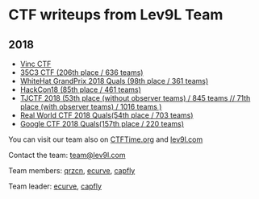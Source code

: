 # CTF writeups from Lev9L Team

## 2018

- [Vinc CTF ](https://github.com/Lev9L-Team/ctf/tree/master/2018-12-21-VincCTF)
- [35C3 CTF (206th place / 636 teams)](https://github.com/Lev9L-Team/ctf/tree/master/2018-12-27-35c3ctf)
- [WhiteHat GrandPrix 2018 Quals (98th place / 361 teams)](https://github.com/Lev9L-Team/ctf/tree/master/2018-08-18_whitehat_grandprix_quals)
- [HackCon18 (85th place / 461 teams)](https://github.com/Lev9L-Team/ctf/tree/master/2018-08-16_hackcon)
- [TJCTF 2018 (53th place (without observer teams) / 845 teams // 71th place (with observer teams) / 1016 teams )](https://github.com/Lev9L-Team/ctf/tree/master/2018-08-07_tjctf)
- [Real World CTF 2018 Quals(54th place / 703 teams)](https://github.com/Lev9L-Team/ctf/tree/master/2018-07-28_real_world_ctf_quals)
- [Google CTF 2018 Quals(157th place / 220 teams)](https://github.com/Lev9L-Team/ctf/tree/master/2018-06-23-google-ctf-quals)

You can visit our team also on [CTFTime.org](https://ctftime.org/team/59614) and [lev9l.com](https://lev9l.com)

Contact the team: team@lev9l.com

Team members:
[qrzcn](https://github.com/qrzcn),
[ecurve](https://github.com/Pascalao),
[capfly](https://github.com/Capfly)

Team leader:
[ecurve](https://github.com/Pascalao),
[capfly](https://github.com/Capfly)

